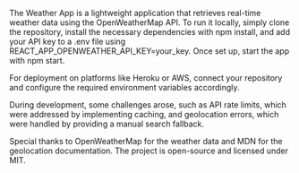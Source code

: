 The Weather App is a lightweight application that retrieves real-time weather data using the OpenWeatherMap API. To run it locally, simply clone the repository, install the necessary dependencies with npm install, and add your API key to a .env file using REACT_APP_OPENWEATHER_API_KEY=your_key. Once set up, start the app with npm start.

For deployment on platforms like Heroku or AWS, connect your repository and configure the required environment variables accordingly.

During development, some challenges arose, such as API rate limits, which were addressed by implementing caching, and geolocation errors, which were handled by providing a manual search fallback.

Special thanks to OpenWeatherMap for the weather data and MDN for the geolocation documentation. The project is open-source and licensed under MIT.
